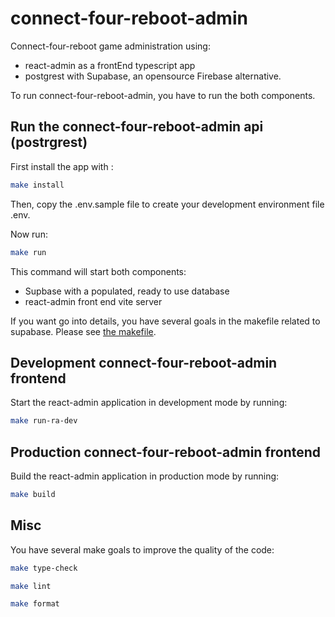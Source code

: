 # connect-four-reboot-admin

Connect-four-reboot game administration using:

- react-admin as a frontEnd typescript app
- postgrest with Supabase, an opensource Firebase alternative.

To run connect-four-reboot-admin, you have to run the both components.

## Run the connect-four-reboot-admin api (postrgrest)

First install the app with :

```sh
make install
```

Then, copy the .env.sample file to create your development environment file .env.

Now run:

```sh
make run
```

This command will start both components:

- Supbase with a populated, ready to use database
- react-admin front end vite server

If you want go into details, you have several goals in the makefile related to supabase. Please see [the makefile](makefile).

## Development connect-four-reboot-admin frontend

Start the react-admin application in development mode by running:

```sh
make run-ra-dev
```

## Production connect-four-reboot-admin frontend

Build the react-admin application in production mode by running:

```sh
make build
```

## Misc

You have several make goals to improve the quality of the code:

```sh
make type-check
```

```sh
make lint
```

```sh
make format
```
